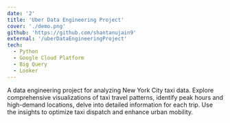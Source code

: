 ```yaml
---
date: '2'
title: 'Uber Data Engineering Project'
cover: './demo.png'
github: 'https://github.com/shantanujain9'
external: '/uberDataEngineeringProject'
tech:
  - Python
  - Google Cloud Platform
  - Big Query
  - Looker
---
```


A data engineering project for analyzing New York City taxi data. Explore comprehensive visualizations of taxi travel patterns, identify peak hours and high-demand locations, delve into detailed information for each trip.
Use the insights to optimize taxi dispatch and enhance urban mobility.
